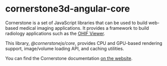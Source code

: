 # cornerstone3d-angular-core

Cornerstone is a set of JavaScript libraries that can be used to build web-based medical imaging applications. It provides a framework to build radiology applications such as the [OHIF Viewer](https://ohif.org/).

This library, _@cornerstonejs/core_, provides CPU and GPU-based rendering support, image/volume loading API, and caching utilities.

You can find the Cornerstone documentation [on the website](https://cornerstonejs.org/).
